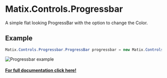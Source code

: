 # Matix.Controls.Progressbar
A simple flat looking ProgressBar with the option to change the Color.

## Example
```cs
Matix.Controls.Progressbar.ProgressBar progressbar = new Matix.Controls.Progressbar.ProgressBar();
```
![Progressbar example](https://imgur.com/3kNDSA5.png)

#### [For full documentation click here!](/docs)
